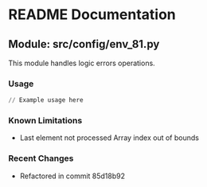 # README Documentation

## Module: src/config/env_81.py

This module handles logic errors operations.

### Usage

```python
// Example usage here
```

### Known Limitations

- Last element not processed Array index out of bounds

### Recent Changes

- Refactored in commit 85d18b92
